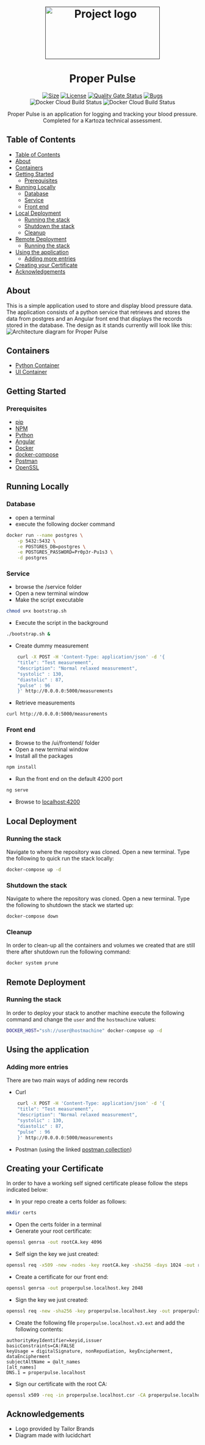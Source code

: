 <!-- Logo provided by Tailor Brands -->
<h1 align="center">
  <br>
    <a href="" rel="noopener">
 <img width=300px height=137px src="./documentation/logo.png" alt="Project logo"></a>
  <br>
  <br>
  <b>Proper Pulse</b>
</h1>

<!-- Shields -->
<div align="center">

[![Size](https://img.shields.io/github/repo-size/JBornman/proper-pulse)]()
[![License](https://img.shields.io/badge/license-GPL%20v3-blue.svg)](/LICENSE)
[![Quality Gate Status](https://sonarcloud.io/api/project_badges/measure?project=JBornman_proper-pulse&metric=alert_status&style=flat-square)](https://sonarcloud.io/dashboard?id=JBornman_proper-pulse)
[![Bugs](https://sonarcloud.io/api/project_badges/measure?project=JBornman_proper-pulse&metric=bugs)](https://sonarcloud.io/dashboard?id=JBornman_proper-pulse)
![Docker Cloud Build Status](https://img.shields.io/docker/cloud/build/nacl115/proper_pulse_service?label=Service%20Container)
![Docker Cloud Build Status](https://img.shields.io/docker/cloud/build/nacl115/proper_pulse_ui?label=UI%20Container)

</div>

<p align="center"> Proper Pulse is an application for logging and tracking your blood pressure.
    <br> 
Completed for a Kartoza technical assessment.
</p>

## Table of Contents

- [Table of Contents](#table-of-contents)
- [About](#about)
- [Containers](#containers)
- [Getting Started](#getting-started)
  - [Prerequisites](#prerequisites)
- [Running Locally](#running-locally)
  - [Database](#database)
  - [Service](#service)
  - [Front end](#front-end)
- [Local Deployment](#local-deployment)
  - [Running the stack](#running-the-stack)
  - [Shutdown the stack](#shutdown-the-stack)
  - [Cleanup](#cleanup)
- [Remote Deployment](#remote-deployment)
  - [Running the stack](#running-the-stack-1)
- [Using the application](#using-the-application)
  - [Adding more entries](#adding-more-entries)
- [Creating your Certificate](#creating-your-certificate)
- [Acknowledgements](#acknowledgements)

## About
This is a simple application used to store and display blood pressure data. The application consists of a python service that retrieves and stores the data from postgres and an Angular front end that displays the records stored in the database. The design as it stands currently will look like this: 
![Architecture diagram for Proper Pulse](./documentation/Architecture%20diagram.jpeg) 

## Containers
- [Python Container](https://hub.docker.com/r/nacl115/proper_pulse_service)
- [UI Container](https://hub.docker.com/r/nacl115/proper_pulse_ui)

## Getting Started

### Prerequisites

- [pip](https://www.tecmint.com/install-pip-in-linux/)
- [NPM](https://github.com/nodesource/distributions)
- [Python](https://www.python.org/downloads/source/)
- [Angular](https://angular.io/cli)
- [Docker](https://docs.docker.com/engine/install/ubuntu/#install-using-the-convenience-script)
- [docker-compose](https://docs.docker.com/compose/install/#install-compose-on-linux-systems)
- [Postman](https://learning.postman.com/docs/getting-started/installation-and-updates/#installing-postman-on-linux)
- [OpenSSL](https://cloudwafer.com/blog/installing-openssl-on-ubuntu-16-04-18-04/)

## Running Locally

### Database

- open a terminal
- execute the following docker command

```bash
docker run --name postgres \
    -p 5432:5432 \
    -e POSTGRES_DB=postgres \
    -e POSTGRES_PASSWORD=Pr0p3r-Pu1s3 \
    -d postgres
```

### Service

- browse the /service folder
- Open a new terminal window
- Make the script executable

```bash
chmod u+x bootstrap.sh
```

- Execute the script in the background

```bash
./bootstrap.sh &
```

- Create dummy measurement

```bash
    curl -X POST -H 'Content-Type: application/json' -d '{
    "title": "Test measurement",
    "description": "Normal relaxed measurement",
    "systolic" : 130,
    "diastolic" : 87,
    "pulse" : 96
    }' http://0.0.0.0:5000/measurements
```

- Retrieve measurements

```bash
curl http://0.0.0.0:5000/measurements
```

### Front end

- Browse to the /ui/frontend/ folder
- Open a new terminal window
- Install all the packages

```bash
npm install
```

- Run the front end on the default 4200 port

```bash
ng serve
```

- Browse to [localhost:4200](localhost:4200)

## Local Deployment

### Running the stack

Navigate to where the repository was cloned. Open a new terminal. Type the following to quick run the stack locally:

```bash
docker-compose up -d
```

### Shutdown the stack

Navigate to where the repository was cloned. Open a new terminal. Type the following to shutdown the stack we started up:

```bash
docker-compose down
```

### Cleanup

In order to clean-up all the containers and volumes we created that are still there after shutdown run the following command:

```bash
docker system prune
```

## Remote Deployment

### Running the stack

In order to deploy your stack to another machine execute the following command and change the `user` and the `hostmachine` values:

```bash
DOCKER_HOST="ssh://user@hostmachine" docker-compose up -d
```

## Using the application

### Adding more entries
There are two main ways of adding new records
- Curl
```Bash
    curl -X POST -H 'Content-Type: application/json' -d '{
    "title": "Test measurement",
    "description": "Normal relaxed measurement",
    "systolic" : 130,
    "diastolic" : 87,
    "pulse" : 96
    }' http://0.0.0.0:5000/measurements
```
- Postman (using the linked [postman collection](./Proper%20Pulse.postman_collection.json))








## Creating your Certificate
In order to have a working self signed certificate please follow the steps indicated below:
- In your repo create a certs folder as follows:
```bash
mkdir certs
```
- Open the certs folder in a terminal
- Generate your root certificate:
```bash
openssl genrsa -out rootCA.key 4096
```
- Self sign the key we just created: 
```bash
openssl req -x509 -new -nodes -key rootCA.key -sha256 -days 1024 -out rootCA.crt
```
- Create a certificate for our front end:
```bash
openssl genrsa -out properpulse.localhost.key 2048
```
- Sign the key we just created:
```bash
openssl req -new -sha256 -key properpulse.localhost.key -out properpulse.localhost.csr
```
- Create the following file `properpulse.localhost.v3.ext` and add the following contents: 
```
authorityKeyIdentifier=keyid,issuer
basicConstraints=CA:FALSE
keyUsage = digitalSignature, nonRepudiation, keyEncipherment, dataEncipherment
subjectAltName = @alt_names
[alt_names]
DNS.1 = properpulse.localhost
```
- Sign our certificate with the root CA:
```bash
openssl x509 -req -in properpulse.localhost.csr -CA properpulse.localhost.crt -CAkey properpulse.localhost.key -CAcreateserial -out properpulse.localhost.crt -days 1024 -sha256 -extfile properpulse.localhost.v3.ext
```

## Acknowledgements

- Logo provided by Tailor Brands
- Diagram made with lucidchart
